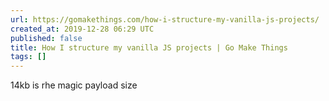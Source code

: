 ```yaml
---
url: https://gomakethings.com/how-i-structure-my-vanilla-js-projects/
created_at: 2019-12-28 06:29 UTC
published: false
title: How I structure my vanilla JS projects | Go Make Things
tags: []
---
```


14kb is rhe magic payload size
